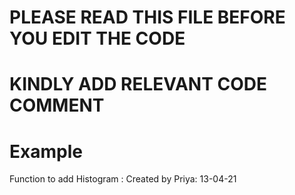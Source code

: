 # PLEASE READ THIS FILE BEFORE YOU EDIT THE CODE
# KINDLY ADD RELEVANT CODE COMMENT 
# Example <!-- Function to distribute the data : created by SHANMUGAM PALANI : 10-04-2021 --> 
Function to add Histogram : Created by Priya: 13-04-21
